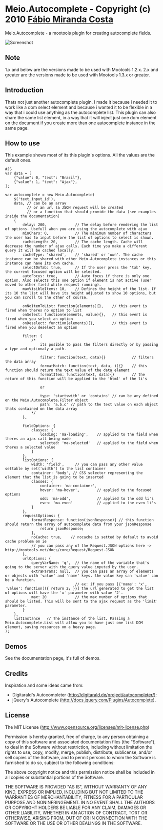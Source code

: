 Meio.Autocomplete - Copyright (c) 2010 [Fábio Miranda Costa](http://meiocodigo.com/)
====================================================================================

Meio.Autocomplete - a mootools plugin for creating autocomplete fields.

![Screenshot](http://github.com/fabiomcosta/mootools-meio-autocomplete/raw/master/Assets/image_forge.png)

Note
----

1.x and below are the versions made to be used with Mootools 1.2.x.
2.x and greater are the versions made to be used with Mootools 1.3.x or greater.

Introduction
------------

Thats not just another autocomplete plugin.
I made it because i needed it to work like a dom select element and because i wanted it to be flexible in a way that i could use anything as the autocomplete list.
This plugin can also share the same list element, in a way that it will inject just one dom element on the document if you create more than one autocomplete instance in the same page.

How to use
----------

This example shows most of its this plugin's options. All the values are the default ones.

    #JS
    var data = [
        {"value": 0, "text": "Brazil"},
        {"value": 1, "text": "Ajax"},
    ];

    var autocomplete = new Meio.Autocomplete(
        $('text_input_id'),
        data, // can be an array
              // or an url (a JSON request will be created
              // or a function that should provide the data (see examples inside the documentation)
        {
            delay: 200,             // The delay before rendering the list of options. Usefull when you are using the autocomplete with ajax
            minChars: 0,            // The minimum number of characters the user has to input before the list of options to select is shown.
            cacheLength: 20,        // The cache length. Cache will decrease the number of ajax calls. Each time you make a different query it will be cached locally.
            cacheType: 'shared',    // 'shared' or 'own'. The cache instance can be shared with other Meio.Autocomplete instances or this instance can have its own cache.
            selectOnTab: true,      // If the user press the 'tab' key, the current focused option will be selected.
            autoFocus: true,        // Auto focus if there is only one option. Also selects this one option if element is not active (user moved to other field while request running).
            maxVisibleItems: 10,    // Defines the height of the list. If its 10 the list will have its height adjusted to show 10 options, but you can scroll to the other of course.

            onNoItemToList: function(elements){},    // this event is fired when theres no option to list
            onSelect: function(elements, value){},   // this event is fired when you select an option
            onDeselect: function(elements){},        // this event is fired when you deselect an option

            filter: {
                /*
                    its posible to pass the filters directly or by passing a type and optionaly a path.

                    filter: function(text, data){}            // filters the data array
                    formatMatch: function(text, data, i){}    // this function should return the text value of the data element
                    formatItem: function(text, data){}        // the return of this function will be applied to the 'html' of the li's

                    or

                    type: 'startswith' or 'contains' // can be any defined on the Meio.Autocomplete.Filter object
                    path: 'a.b.c' // path to the text value on each object thats contained on the data array
                */
            },

            fieldOptions: {
                classes: {
                    loading: 'ma-loading',    // applied to the field when theres an ajax call being made
                    selected: 'ma-selected'   // applied to the field when theres a selected value
                }
            },
            listOptions: {
                width: 'field',     // you can pass any other value settable by set('width') to the list container
                container: 'body', // CSS selector representing the element that the list is going to be inserted
                classes: {
                    container: 'ma-container',
                    hover: 'ma-hover',        // applied to the focused options
                    odd: 'ma-odd',            // applied to the odd li's
                    even: 'ma-even'           // applied to the even li's
                }
            },
            requestOptions: {
                formatResponse: function(jsonResponse){ // this function should return the array of autocomplete data from your jsonResponse
                    return jsonResponse;
                },
                noCache: true,    // nocache is setted by default to avoid cache problem on ie
                // you can pass any of the Request.JSON options here -> http://mootools.net/docs/core/Request/Request.JSON
            },
            urlOptions: {
                queryVarName: 'q',  // the name of the variable that's going to the server with the query value inputed by the user.
                extraParams: null,  // you can pass an array of elements or objects with 'value' and 'name' keys. the value key can 'value' can be a function.
                                    // ex: if you pass [{'name': 'x', 'value': function(){ return 2; }}] the url generated to get the list of options will have the 'x' parameter with value '2'.
                max: 20             // the max number of options that should be listed. This will be sent to the ajax request as the 'limit' parameter.
            }
        },
        listInstance   // The instance of the list. Passing a Meio.Autocomplete.List will allow you to have just one list DOM element, saving resources on a heavy page.
    );

Demos
-----

See the documentation page, it's full of demos.

Credits
-------

Inspiration and some ideas came from:

* Digitarald's Autocompleter (http://digitarald.de/project/autocompleter/);
* jQuery's Autocomplete (http://docs.jquery.com/Plugins/Autocomplete).

License
-------

The MIT License (http://www.opensource.org/licenses/mit-license.php)

Permission is hereby granted, free of charge, to any person
obtaining a copy of this software and associated documentation
files (the "Software"), to deal in the Software without
restriction, including without limitation the rights to use,
copy, modify, merge, publish, distribute, sublicense, and/or sell
copies of the Software, and to permit persons to whom the
Software is furnished to do so, subject to the following
conditions:

The above copyright notice and this permission notice shall be
included in all copies or substantial portions of the Software.

THE SOFTWARE IS PROVIDED "AS IS", WITHOUT WARRANTY OF ANY KIND,
EXPRESS OR IMPLIED, INCLUDING BUT NOT LIMITED TO THE WARRANTIES
OF MERCHANTABILITY, FITNESS FOR A PARTICULAR PURPOSE AND
NONINFRINGEMENT. IN NO EVENT SHALL THE AUTHORS OR COPYRIGHT
HOLDERS BE LIABLE FOR ANY CLAIM, DAMAGES OR OTHER LIABILITY,
WHETHER IN AN ACTION OF CONTRACT, TORT OR OTHERWISE, ARISING
FROM, OUT OF OR IN CONNECTION WITH THE SOFTWARE OR THE USE OR
OTHER DEALINGS IN THE SOFTWARE.
